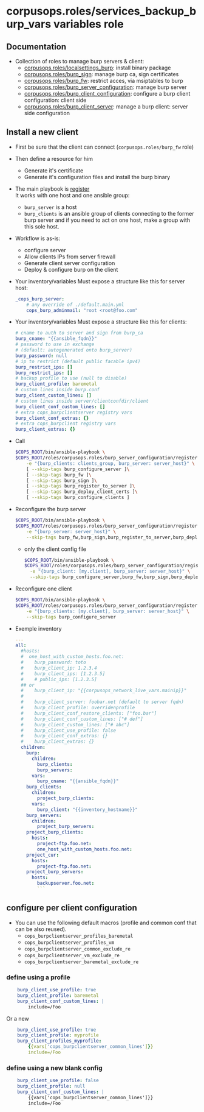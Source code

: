 # corpusops.roles/services_backup_burp_vars variables role
## Documentation
- Collection of roles to manage burp servers & client:
    - [corpusops.roles/localsettings_burp](../services_backup_burp): install binary package
    - [corpusops.roles/burp_sign](../burp_sign): manage burp ca, sign certificates
    - [corpusops.roles/burp_fw](../burp_fw): restrict acces, via msiptables to burp
    - [corpusops.roles/burp_server_configuration](../burp_server_configuration): manage burp server
    - [corpusops.roles/burp_client_configuration](../burp_client_configuration/): configure a burp client configuration: client side
    - [corpusops.roles/burp_client_server](../burp_client_server): manage a burp client: server side configuration

##  Install a new client
- First be sure that the client can connect (``corpusops.roles/burp_fw`` role)
- Then define a resource for him
    - Generate it's certificate
    - Generate it's configuration files and install the burp binary
- The main playbook is [register](register/main.yml)<br/>
  It works with one host and one ansible group:
    - ``burp_server`` is a host
    - ``burp_clients`` is an ansible group of clients connecting to the former
      burp server and if you need to act on one host, make a group with this sole host.
- Workflow is as-is:
  - configure server
  - Allow clients IPs from server firewall
  - Generate client server configuration
  - Deploy & configure burp on the client
- Your inventory/variables Must expose a structure like this for server host:

    ```yaml
    _cops_burp_server:
        # any override of ./default.main.yml
        cops_burp_adminmail: "root <root@foo.com"
    ```
- Your inventory/variables Must expose a structure like this for clients:

    ```yaml
    # cname to auth to server and sign from burp_ca
    burp_cname: "{{ansible_fqdn}}"
    # password to use in exchange
    # (default: autogenerated onto burp_server)
    burp_password: null
    # ip to restrict (default public facable ipv4)
    burp_restrict_ips: []
    burp_restrict_ips: []
    # backup profile to use (null to disable)
    burp_client_profile: baremetal
    # custom lines inside burp.conf
    burp_client_custom_lines: []
    # custom lines inside server/clientconfdir/client
    burp_client_conf_custom_lines: []
    # extra cops_burpclientserver registry vars
    burp_client_conf_extras: {}
    # extra cops_burpclient registry vars
    burp_client_extras: {}
    ```
- Call

    ```sh
    $COPS_ROOT/bin/ansible-playbook \
    $COPS_ROOT/roles/corpusops.roles/burp_server_configuration/register/main.yml \
        -e "{burp_clients: clients_group, burp_server: server_host}" \
        [ --skip-tags burp_configure_server ]\
        [ --skip-tags burp_fw ]\
        [ --skip-tags burp_sign ]\
        [ --skip-tags burp_register_to_server ]\
        [ --skip-tags burp_deploy_client_certs ]\
        [ --skip-tags burp_configure_clients ]
    ```
- Reconfigure the burp server

    ```sh
    $COPS_ROOT/bin/ansible-playbook \
    $COPS_ROOT/roles/corpusops.roles/burp_server_configuration/register/main.yml \
        -e "{burp_server: server_host}" \
        --skip-tags burp_fw,burp_sign,burp_register_to_server,burp_deploy_client_certs,burp_configure_clients
    ```
    - only the client config file

        ```sh
        $COPS_ROOT/bin/ansible-playbook \
        $COPS_ROOT/roles/corpusops.roles/burp_server_configuration/register/main.yml \
          -e "{burp_client: [my.client], burp_server: server_host}" \
          --skip-tags burp_configure_server,burp_fw,burp_sign,burp_deploy_client_certs,burp_configure_clients
        ```
- Reconfigure one client

    ```sh
    $COPS_ROOT/bin/ansible-playbook \
    $COPS_ROOT/roles/corpusops.roles/burp_server_configuration/register/main.yml \
        -e "{burp_clients: [my.client], burp_server: server_host}" \
        --skip-tags burp_configure_server
    ```
- Exemple inventory

    ```yaml
    ---
    all:
      #hosts:
      #  one_host_with_custom_hosts.foo.net:
      #    burp_password: toto
      #    burp_client_ip: 1.2.3.4
      #    burp_client_ips: [1.2.3.5]
      #    # public_ips: [1.2.3.5]
      ## or
      #    burp_client_ip: "{{corpusops_network_live_vars.mainip}}"
      #
      #    burp_client_server: foobar.net (default to server fqdn)
      #    burp_client_profile: overridenprofile
      #    burp_client_conf_restore_clients: ["foo.bar"]
      #    burp_client_conf_custom_lines: ["# def"]
      #    burp_client_custom_lines: ["# abc"]
      #    burp_client_use_profile: false
      #    burp_client_conf_extras: {}
      #    burp_client_extras: {}
      children:
        burp:
          children:
            burp_clients:
            burp_servers:
          vars:
            burp_cname: "{{ansible_fqdn}}"
        burp_clients:
          children:
            project_burp_clients:
          vars:
            burp_client: "{{inventory_hostname}}"
        burp_servers:
          children:
            project_burp_servers:
        project_burp_clients:
          hosts:
            project-ftp.foo.net:
            one_host_with_custom_hosts.foo.net:
        project_cur:
          hosts:
            project-ftp.foo.net:
        project_burp_servers:
          hosts:
            backupserver.foo.net:
            ```

## configure per client configuration

 - You can use the following default macros (profile and common conf that can be also reused).
    - ``cops_burpclientserver_profiles_baremetal``
    - ``cops_burpclientserver_profiles_vm``
    - ``cops_burpclientserver_common_exclude_re``
    - ``cops_burpclientserver_vm_exclude_re``
    - ``cops_burpclientserver_baremetal_exclude_re``
### define using a profile
```yaml
    burp_client_use_profile: true
    burp_client_profile: baremetal
    burp_client_conf_custom_lines: |
        include=/Foo
```

Or a new

```yaml
    burp_client_use_profile: true
    burp_client_profile: myprofile
    burp_client_profiles_myprofile:
        {{vars['cops_burpclientserver_common_lines']}}
        include=/Foo
```

### define using a new blank config
```yaml
    burp_client_use_profile: false
    burp_client_profile: null
    burp_client_conf_custom_lines: |
        {{vars['cops_burpclientserver_common_lines']}}
        include=/Foo
```
